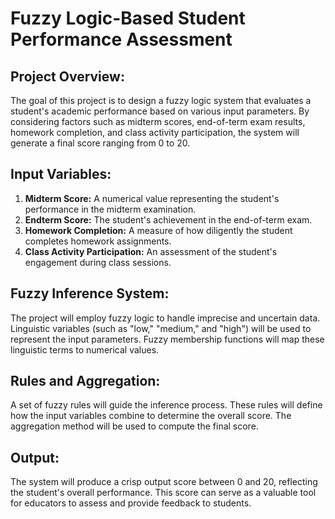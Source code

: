 # **Fuzzy Logic-Based Student Performance Assessment**

## **Project Overview:**
The goal of this project is to design a fuzzy logic system that evaluates a student's academic performance based on various input parameters. By considering factors such as midterm scores, end-of-term exam results, homework completion, and class activity participation, the system will generate a final score ranging from 0 to 20.

## **Input Variables:**
1. **Midterm Score:** A numerical value representing the student's performance in the midterm examination.
2. **Endterm Score:** The student's achievement in the end-of-term exam.
3. **Homework Completion:** A measure of how diligently the student completes homework assignments.
4. **Class Activity Participation:** An assessment of the student's engagement during class sessions.

## **Fuzzy Inference System:**
The project will employ fuzzy logic to handle imprecise and uncertain data. Linguistic variables (such as "low," "medium," and "high") will be used to represent the input parameters. Fuzzy membership functions will map these linguistic terms to numerical values.

## **Rules and Aggregation:**
A set of fuzzy rules will guide the inference process. These rules will define how the input variables combine to determine the overall score. The aggregation method will be used to compute the final score.

## **Output:**
The system will produce a crisp output score between 0 and 20, reflecting the student's overall performance. This score can serve as a valuable tool for educators to assess and provide feedback to students.